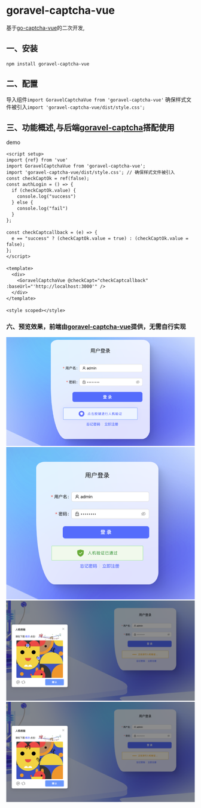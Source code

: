 # goravel-captcha-vue
基于[go-captcha-vue](https://github.com/wenlng/go-captcha-vue)的二次开发,

## 一、安装
`npm install goravel-captcha-vue`
## 二、配置
导入组件`import GoravelCaptchaVue from 'goravel-captcha-vue'`
确保样式文件被引入`import 'goravel-captcha-vue/dist/style.css';`
## 三、功能概述,与后端[goravel-captcha](https://github.com/hulutech-web/goravel-captcha)搭配使用
demo
```
<script setup>
import {ref} from 'vue'
import GoravelCaptchaVue from 'goravel-captcha-vue';
import 'goravel-captcha-vue/dist/style.css'; // 确保样式文件被引入
const checkCaptOk = ref(false);
const authLogin = () => {
  if (checkCaptOk.value) {
    console.log("success")
  } else {
    console.log("fail")
  }
};

const checkCaptcallback = (e) => {
  e == "success" ? (checkCaptOk.value = true) : (checkCaptOk.value = false);
};
</script>

<template>
  <div>
    <GoravelCaptchaVue @checkCapt="checkCaptcallback" :baseUrl="'http://localhost:3000'" />
  </div>
</template>

<style scoped></style>

```
### 六、预览效果，前端由[goravel-captcha-vue](https://github.com/wenlng/go-captcha-vue)提供，无需自行实现
![image](https://github.com/hulutech-web/goravel-captcha-vue/blob/master/images/default.png?raw=true)
![image](https://github.com/hulutech-web/goravel-captcha-vue/blob/master/images/success.png?raw=true)
![image](https://github.com/hulutech-web/goravel-captcha-vue/blob/master/images/validated.png?raw=true)
![image](https://github.com/hulutech-web/goravel-captcha-vue/blob/master/images/validating.png?raw=true)
